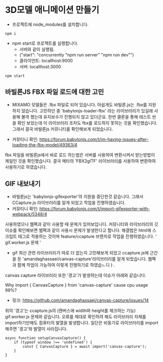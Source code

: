 # 3D모델 애니메이션 만들기

- 프로젝트에 node_modules를 설치합니다.
```
npm i 
```

- npm start로 프로젝트를 실행합니다. 
    - 서버와 같이 실행됨.
    - ("start": "concurrently \"npm run server\" \"npm run dev\"")
    - 클라이언트: locallhost:9000
    - 서버: locallhost:3000
```
npm start
```

## 바빌론JS FBX 파일 로드에 대한 고민 
- MIXAMO 모델들은 .fbx 파일로 되어 있습니다. 아쉽게도 바빌론.js는 .fbx를 지원하지 않습니다. 고민하던 중 'babylonjs-loader-fbx' 라는 라이브러리가 있길래 사용해 볼까 했는데 유지보수가 진행되지 않고 있더군요. 한번 클론을 통해 테스트 씬을 확인 보았는데 이 라이브러리 조차도 fbx를 로드하지 못하는 것을 확인했습니다. 그래서 결국 바빌론js 커뮤니티를 확인해보게 되었습니다.

- 커뮤티니 확인: https://forum.babylonjs.com/t/im-having-issues-after-loading-the-fbx-model/49363/4

fbx 파일을 바빌론js에서 바로 로드 하는법은 서버를 사용하여 변환시켜서 받는방법이 제일인 것을 확인했습니다. 결국 메타의 'FBX2glTF' 라이브러리를 사용하여 변환하여 사용하기로 하였습니다.


## GIF 내보내기
- 바빌론js는 'babylonjs-gifexporter'의 지원을 중단한것 같습니다. 그래서 CCapture.js 라이브러리를 알게 되었고 작업을 진행하였습니다. 
- 커뮤티니 확인: https://forum.babylonjs.com/t/import-gifexporter-with-webpack/5348/4

사용하였으나 웹팩과 같이 사용할 때 문제가 있어보입니다. 커뮤니티와 라이브러리의 깃 이슈를 확인해보면 웹팩과 같이 사용시 문제가 발생한다고 합니다. 해결법은 html에 스크립트 태그로 적용하는 것이며 feature/ccapture 브랜치로 작업을 진행하였습니다.
' gif.worker.js 문제 '

- gif 최신 관련 라이브러리가 따로 더 없는지 고민해보게 되었고 ccapture.js에 근간을 둔 'amandaghassaei/canvas-capture'라이브러리를 알게 되었습니다. 웹팩과 함께 작업이 가능하여 이렇게 진행하기로 하였습ㄴ디ㅏ.

canvas capture 라이브러리 또한 '경고'가 발생하는데 이슈가 아래와 같습니다.

Why import { CanvasCapture } from 'canvas-capture' cause cpu usage 99%?
- 링크: https://github.com/amandaghassaei/canvas-capture/issues/14

위의 '경고'는 ccapture.js의 (캔버스에 width와 height를 체크하는 기능) gif.worker.js 문제와 같습니다.
오류를 제대로 확인하려 해도 라이브러리 자체를 import하기만해도 컴퓨터의 발열을 발생합니다. 일단은 비동기로 라이브러리를 import 해주면 '경고'와 발열이 사라집니다.

```
async function setupCanvasCapture() {
    if (typeof window !== 'undefined') {
        const { CanvasCapture } = await import('canvas-capture');
    }
}
```
